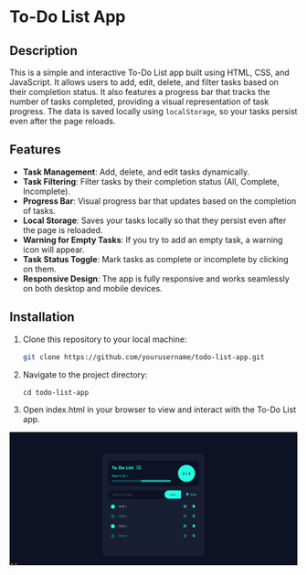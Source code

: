 # To-Do List App

## Description

This is a simple and interactive To-Do List app built using HTML, CSS, and JavaScript. It allows users to add, edit, delete, and filter tasks based on their completion status. It also features a progress bar that tracks the number of tasks completed, providing a visual representation of task progress. The data is saved locally using `localStorage`, so your tasks persist even after the page reloads.

## Features

- **Task Management**: Add, delete, and edit tasks dynamically.
- **Task Filtering**: Filter tasks by their completion status (All, Complete, Incomplete).
- **Progress Bar**: Visual progress bar that updates based on the completion of tasks.
- **Local Storage**: Saves your tasks locally so that they persist even after the page is reloaded.
- **Warning for Empty Tasks**: If you try to add an empty task, a warning icon will appear.
- **Task Status Toggle**: Mark tasks as complete or incomplete by clicking on them.
- **Responsive Design**: The app is fully responsive and works seamlessly on both desktop and mobile devices.

## Installation

1. Clone this repository to your local machine:
   ```bash
   git clone https://github.com/yourusername/todo-list-app.git
   ```
2. Navigate to the project directory:
    ```
    cd todo-list-app
    ```
3. Open index.html in your browser to view and interact with the To-Do List app.

![Output](img/Screenshot.png)